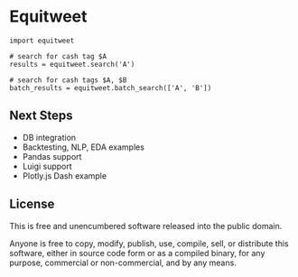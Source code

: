 Equitweet
=========

``` {.sourceCode .python}
import equitweet

# search for cash tag $A
results = equitweet.search('A')

# search for cash tags $A, $B
batch_results = equitweet.batch_search(['A', 'B'])
```

Next Steps
-----
- DB integration
- Backtesting, NLP, EDA examples
- Pandas support
- Luigi support
- Plotly.js Dash example

License
-------

This is free and unencumbered software released into the public domain.

Anyone is free to copy, modify, publish, use, compile, sell, or
distribute this software, either in source code form or as a compiled
binary, for any purpose, commercial or non-commercial, and by any means.

